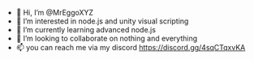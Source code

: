 - 👋 Hi, I’m @MrEggoXYZ
- 👀 I’m interested in node.js and unity visual scripting
- 🌱 I’m currently learning advanced node.js
- 💞️ I’m looking to collaborate on nothing and everything
- 📫 you can reach me via my discord https://discord.gg/4sqCTqxvKA
